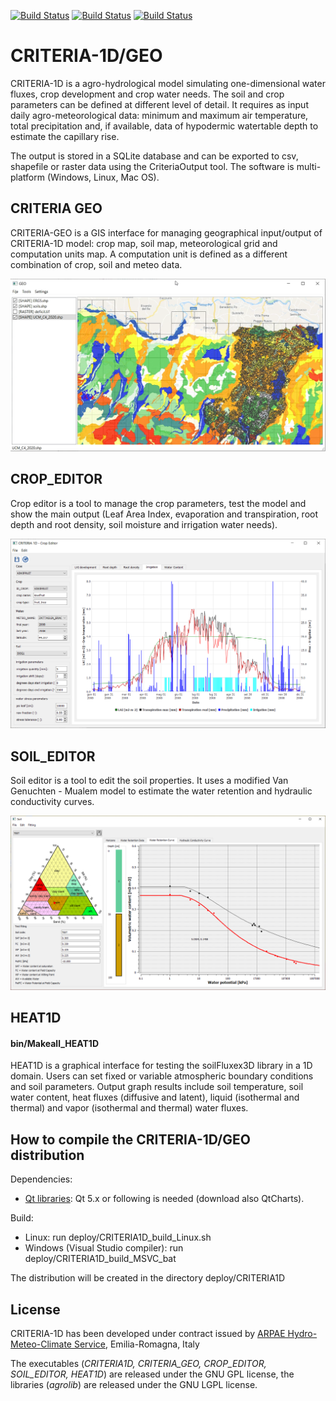 [![Build Status](https://badges.herokuapp.com/travis/ARPA-SIMC/CRITERIA1D?branch=master&env=DOCKER_IMAGE=centos:8&label=centos8)](https://travis-ci.org/ARPA-SIMC/CRITERIA1D)
[![Build Status](https://badges.herokuapp.com/travis/ARPA-SIMC/CRITERIA1D?branch=master&env=DOCKER_IMAGE=ubuntu:xenial&label=ubuntuxenial)](https://travis-ci.org/ARPA-SIMC/CRITERIA1D)
[![Build Status](https://copr.fedorainfracloud.org/coprs/simc/stable/package/CRITERIA1D/status_image/last_build.png)](https://copr.fedorainfracloud.org/coprs/simc/stable/package/CRITERIA1D/)

# CRITERIA-1D/GEO
CRITERIA-1D is a agro-hydrological model simulating one-dimensional water fluxes, crop development and crop water needs. The soil and crop parameters can be defined at different level of detail. It requires as input daily agro-meteorological data: minimum and maximum air temperature, total precipitation and, if available, data of hypodermic watertable depth to estimate the capillary rise. 

The output is stored in a SQLite database and can be exported to csv, shapefile or raster data using the CriteriaOutput tool. The software is multi-platform (Windows, Linux, Mac OS).

## CRITERIA GEO
CRITERIA-GEO is a GIS interface for managing geographical input/output of CRITERIA-1D model: crop map, soil map, meteorological grid and computation units map. A computation unit is defined as a different combination of crop, soil and meteo data.

![](https://github.com/ARPA-SIMC/CRITERIA1D/blob/master/DOC/img/criteriaGeo.png)

## CROP_EDITOR
Crop editor is a tool to manage the crop parameters, test the model and show the main output (Leaf Area Index, evaporation and transpiration, root depth and root density, soil moisture and irrigation water needs). 

![](https://github.com/ARPA-SIMC/CRITERIA1D/blob/master/DOC/img/cropEditor.png)

## SOIL_EDITOR
Soil editor is a tool to edit the soil properties. It uses a modified Van Genuchten - Mualem model to estimate the water retention and hydraulic conductivity curves. 

![](https://github.com/ARPA-SIMC/CRITERIA1D/blob/master/DOC/img/soilEditor.png)

## HEAT1D 
#### bin/Makeall_HEAT1D
HEAT1D is a graphical interface for testing the soilFluxex3D library in a 1D domain. Users can set fixed or variable atmospheric boundary conditions and soil parameters. Output graph results include soil temperature, soil water content, heat fluxes (diffusive and latent), liquid (isothermal and thermal) and vapor (isothermal and thermal) water fluxes.

## How to compile the CRITERIA-1D/GEO distribution
Dependencies:
- [Qt libraries](https://www.qt.io/download-qt-installer): Qt 5.x or following is needed (download also QtCharts).

Build:
- Linux: run deploy/CRITERIA1D_build_Linux.sh
- Windows (Visual Studio compiler): run deploy/CRITERIA1D_build_MSVC_bat

The distribution will be created in the directory deploy/CRITERIA1D


## License
CRITERIA-1D has been developed under contract issued by 
[ARPAE Hydro-Meteo-Climate Service](https://github.com/ARPA-SIMC), Emilia-Romagna, Italy

The executables (*CRITERIA1D, CRITERIA_GEO, CROP_EDITOR, SOIL_EDITOR, HEAT1D*) are released under the GNU GPL license, the libraries (*agrolib*) are released under the GNU LGPL license.
